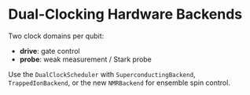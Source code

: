 # Dual-Clocking Hardware Backends

Two clock domains per qubit:
- **drive**: gate control
- **probe**: weak measurement / Stark probe

Use the `DualClockScheduler` with `SuperconductingBackend`, `TrappedIonBackend`, or the new `NMRBackend` for ensemble spin control.

